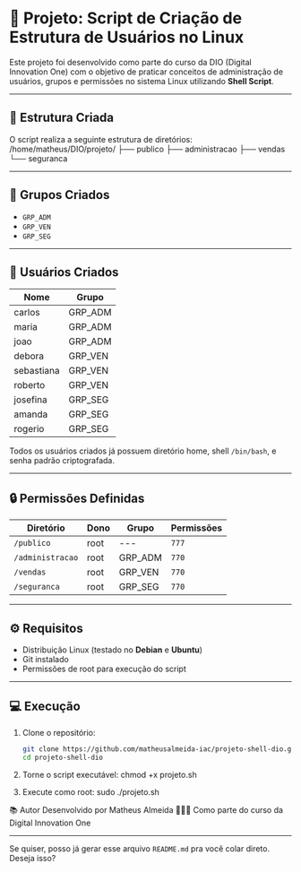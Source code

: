 # 🚀 Projeto: Script de Criação de Estrutura de Usuários no Linux

Este projeto foi desenvolvido como parte do curso da DIO (Digital Innovation One) com o objetivo de praticar conceitos de administração de usuários, grupos e permissões no sistema Linux utilizando **Shell Script**.

---

## 📂 Estrutura Criada

O script realiza a seguinte estrutura de diretórios:
/home/matheus/DIO/projeto/
├── publico
├── administracao
├── vendas
└── seguranca

---

## 👤 Grupos Criados

- `GRP_ADM`
- `GRP_VEN`
- `GRP_SEG`

---

## 👥 Usuários Criados

| Nome       | Grupo     |
|------------|-----------|
| carlos     | GRP_ADM   |
| maria      | GRP_ADM   |
| joao       | GRP_ADM   |
| debora     | GRP_VEN   |
| sebastiana | GRP_VEN   |
| roberto    | GRP_VEN   |
| josefina   | GRP_SEG   |
| amanda     | GRP_SEG   |
| rogerio    | GRP_SEG   |

Todos os usuários criados já possuem diretório home, shell `/bin/bash`, e senha padrão criptografada.

---

## 🔒 Permissões Definidas

| Diretório        | Dono  | Grupo      | Permissões |
|------------------|-------|------------|------------|
| `/publico`        | root  | ---        | `777`      |
| `/administracao`  | root  | GRP_ADM    | `770`      |
| `/vendas`         | root  | GRP_VEN    | `770`      |
| `/seguranca`      | root  | GRP_SEG    | `770`      |

---

## ⚙️ Requisitos

- Distribuição Linux (testado no **Debian** e **Ubuntu**)
- Git instalado
- Permissões de root para execução do script

---

## 💻 Execução

1. Clone o repositório:
   ```bash
   git clone https://github.com/matheusalmeida-iac/projeto-shell-dio.git
   cd projeto-shell-dio

2. Torne o script executável:
   chmod +x projeto.sh

3. Execute como root:
   sudo ./projeto.sh

📚 Autor
Desenvolvido por Matheus Almeida 👨🏻‍💻
Como parte do curso da Digital Innovation One


---

Se quiser, posso já gerar esse arquivo `README.md` pra você colar direto. Deseja isso?

